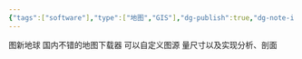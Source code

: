 ```yaml
---
{"tags":["software"],"type":["地图","GIS"],"dg-publish":true,"dg-note-icon":"2","dg-path":"Software/geography/Local Space Viewer.md","permalink":"/Software/geography/Local Space Viewer/","dgPassFrontmatter":true,"noteIcon":"2","created":"2024-10-09T09:33:02.000+08:00","updated":"2024-11-05T23:48:02.964+08:00"}
---
```


图新地球
国内不错的地图下载器
可以自定义图源
量尺寸以及实现分析、剖面